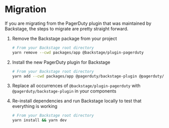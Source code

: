 # Migration

If you are migrating from the PagerDuty plugin that was maintained by Backstage, the steps to migrate are pretty straight forward.

1. Remove the Backstage package from your project

    ```bash
    # From your Backstage root directory
    yarn remove --cwd packages/app @backstage/plugin-pagerduty
    ```

2. Install the new PagerDuty plugin for Backstage

    ```bash
    # From your Backstage root directory
    yarn add --cwd packages/app @pagerduty/backstage-plugin @pagerduty/backstage-plugin-common
    ```

3. Replace all occurrences of `@backstage/plugin-pagerduty` with `@pagerduty/backstage-plugin` in your components

4. Re-install dependencies and run Backstage locally to test that everything is working

    ```bash
    # From your Backstage root directory
    yarn install && yarn dev
    ```
